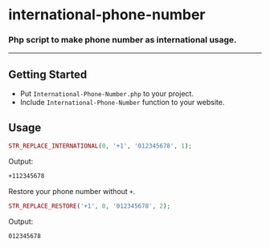# international-phone-number
### Php script to make phone number as international usage.

---

## Getting Started

- Put `International-Phone-Number.php` to your project.
- Include `International-Phone-Number` function to your website.

## Usage

```php
STR_REPLACE_INTERNATIONAL(0, '+1', '012345678', 1);
```

Output:

```html
+112345678
```

Restore your phone number without `+`.

```php
STR_REPLACE_RESTORE('+1', 0, '012345678', 2);
```

Output:

```html
012345678
```
